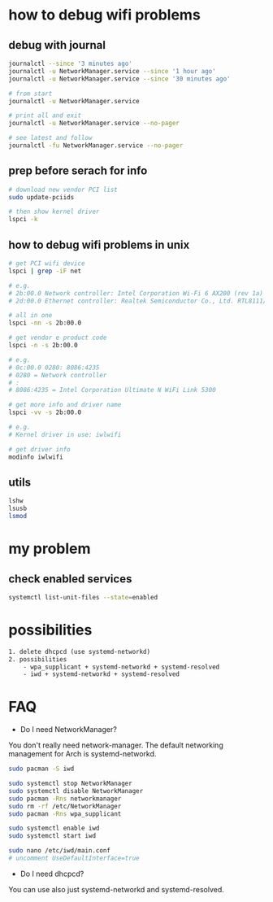 # how to debug wifi problems

## debug with journal

```bash
journalctl --since '3 minutes ago' 
journalctl -u NetworkManager.service --since '1 hour ago'
journalctl -u NetworkManager.service --since '30 minutes ago'

# from start
journalctl -u NetworkManager.service

# print all and exit
journalctl -u NetworkManager.service --no-pager      

# see latest and follow
journalctl -fu NetworkManager.service --no-pager
```

## prep before serach for info

```bash
# download new vendor PCI list
sudo update-pciids

# then show kernel driver
lspci -k
```

## how to debug wifi problems in unix

```bash
# get PCI wifi device
lspci | grep -iF net

# e.g. 
# 2b:00.0 Network controller: Intel Corporation Wi-Fi 6 AX200 (rev 1a)
# 2d:00.0 Ethernet controller: Realtek Semiconductor Co., Ltd. RTL8111/8168/8411 PCI Express Gigabit Ethernet Controller (rev 15)

# all in one
lspci -nn -s 2b:00.0 

# get vendor e product code
lspci -n -s 2b:00.0 

# e.g.
# 0c:00.0 0280: 8086:4235
# 0280 = Network controller
# :
# 8086:4235 = Intel Corporation Ultimate N WiFi Link 5300

# get more info and driver name
lspci -vv -s 2b:00.0

# e.g.
# Kernel driver in use: iwlwifi

# get driver info
modinfo iwlwifi
```

## utils

```bash
lshw
lsusb
lsmod
```

# my problem

## check enabled services

```bash
systemctl list-unit-files --state=enabled
```

# possibilities

```txt
1. delete dhcpcd (use systemd-networkd)
2. possibilities
    - wpa_supplicant + systemd-networkd + systemd-resolved
    - iwd + systemd-networkd + systemd-resolved
```

# FAQ

- Do I need NetworkManager?

You don't really need network-manager. The default networking management for Arch is systemd-networkd.

```bash
sudo pacman -S iwd

sudo systemctl stop NetworkManager
sudo systemctl disable NetworkManager
sudo pacman -Rns networkmanager
sudo rm -rf /etc/NetworkManager
sudo pacman -Rns wpa_supplicant

sudo systemctl enable iwd
sudo systemctl start iwd

sudo nano /etc/iwd/main.conf
# uncomment UseDefaultInterface=true
```

- Do I need dhcpcd?

You can use also just systemd-networkd and systemd-resolved.



